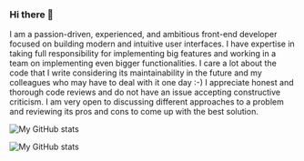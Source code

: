 ### Hi there 👋

I am a passion-driven, experienced, and ambitious front-end developer focused on building modern and intuitive user interfaces. I have expertise in taking full responsibility for implementing big features and working in a team on implementing even bigger functionalities. I care a lot about the code that I write considering its maintainability in the future and my colleagues who may have to deal with it one day :-) I appreciate honest and thorough code reviews and do not have an issue accepting constructive criticism. I am very open to discussing different approaches to a problem and reviewing its pros and cons to come up with the best solution.

![My GitHub stats](https://github-readme-stats.vercel.app/api?username=przemo246&show_icons=true&theme=dark)

![My GitHub stats](https://github-readme-stats.vercel.app/api/top-langs/?username=przemo246&show_icons=true&theme=dark)
